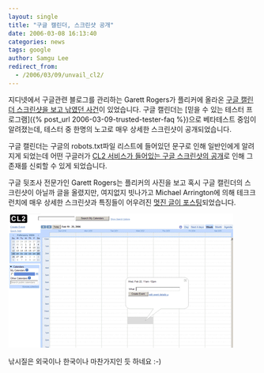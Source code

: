 ```yaml
---
layout: single
title: "구글 캘린더, 스크린샷 공개"
date: 2006-03-08 16:13:40
categories: news
tags: google
author: Samgu Lee
redirect_from:
  - /2006/03/09/unvail_cl2/
---
```


지디넷에서 구글관련 블로그를 관리하는 Garett Rogers가 플리커에 올라온 [구글 캘린더 스크린샷을 보고 낚였던 사건](http://blogs.zdnet.com/Google/?p=122)이 있었습니다. 구글 캘린더는 [믿을 수 있는 테스터 프로그램]({% post_url 2006-03-09-trusted-tester-faq %})으로 베타테스트 중임이 알려졌는데, 테스터 중 한명의 노고로 매우 상세한 스크린샷이 공개되었습니다.

구글 캘린더는 구글의 robots.txt파일 리스트에 들어있던 문구로 인해 일반인에게 알려지게 되었는데 어떤 구글러가 [CL2 서비스가 들어있는 구글 스크린샷의 공개](http://www.paulstone.net/files/Image/google/google_links_after.gif)로 인해 그 존재를 신뢰할 수 있게 되었습니다.

구글 뒷조사 전문가인 Garett Rogers는 플리커의 사진을 보고 혹시 구글 캘린더의 스크린샷이 아닐까 글을 올렸지만, 여지없지 빗나가고 Michael Arrington에 의해 테크크런치에 매우 상세한 스크린샷과 특징들이 어우려진 [멋진 글이 포스팅](http://www.techcrunch.com/2006/03/08/exclusive-screenshots-google-calendar/)되었습니다.

![구글 캘린더 스크린샷](/assets/cl2_screenshot.gif)

낚시질은 외국이나 한국이나 마찬가지인 듯 하네요 :-)
